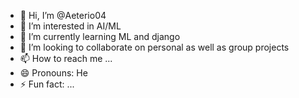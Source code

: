 - 👋 Hi, I’m @Aeterio04
- 👀 I’m interested in AI/ML
- 🌱 I’m currently learning ML and django
- 💞️ I’m looking to collaborate on personal as well as group projects
- 📫 How to reach me ...
- 😄 Pronouns: He
- ⚡ Fun fact: ...

<!---
Aeterio04/Aeterio04 is a ✨ special ✨ repository because its `README.md` (this file) appears on your GitHub profile.
You can click the Preview link to take a look at your changes.
--->
